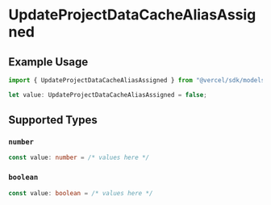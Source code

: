 # UpdateProjectDataCacheAliasAssigned

## Example Usage

```typescript
import { UpdateProjectDataCacheAliasAssigned } from "@vercel/sdk/models/operations";

let value: UpdateProjectDataCacheAliasAssigned = false;
```

## Supported Types

### `number`

```typescript
const value: number = /* values here */
```

### `boolean`

```typescript
const value: boolean = /* values here */
```

